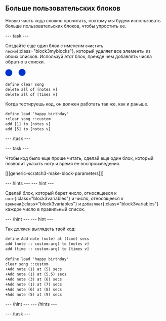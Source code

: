 ## Больше пользовательских блоков

Новую часть кода сложно прочитать, поэтому мы будем использовать больше пользовательских блоков, чтобы упростить ее.

\--- task \---

Создайте еще один блок с имененм `очистить песню`{:class="block3myblocks"}, который удаляет все элементы из обоих списков. Используй этот блок, прежде чем добавлять числа обратно в списки.

![спрайт ноты](images/note-sprite.png)

```blocks3
define clear song
delete all of [notes v]
delete all of [times v]
```

Когда тестируешь код, он должен работать так же, как и раньше.

```blocks3
define load 'happy birthday'
+clear song ::custom
add [1] to [notes v]
add [5] to [notes v]
```

\--- /task \---

\--- task \---

Чтобы код было еще проще читать, сделай еще один блок, который позволит указать ноту и время ее воспроизведения.

[[[generic-scratch3-make-block-parameters]]]

\--- hints \--- \--- hint \---

Сделай блок, который берет число, относящееся к `ноте`{:class="block3variables"} и число, относящееся к `времени`{:class="block3variables"} и `добавляет`{:class="block3variables"} каждое число в правильный список.

\--- /hint \--- \--- hint \---

Так должен выглядеть твой код:

```blocks3
define Add note (note) at (time) secs
add (note :: custom-arg) to [notes v]
add (time :: custom-arg) to [times v]

define load 'happy birthday'
clear song ::custom
+Add note (1) at (5) secs
+Add note (1) at (5.5) secs
+Add note (3) at (6) secs
+Add note (1) at (7) secs
+Add note (6) at (8) secs
+Add note (5) at (9) secs
```

\--- /hint \--- \--- /hints \---

\--- /task \---